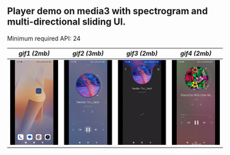 ## Player demo on media3 with spectrogram and multi-directional sliding UI.

Minimum required API: 24

| *gif1 (2mb)*      | *gif2 (3mb)*       | *gif3 (2mb)*       | *gif4 (2mb)*         |
|-------------------|--------------------|--------------------|----------------------|
| ![UI](output.gif) | ![UI](output2.gif) | ![UI](output3.gif) | ![UI](output_m3.gif) |
